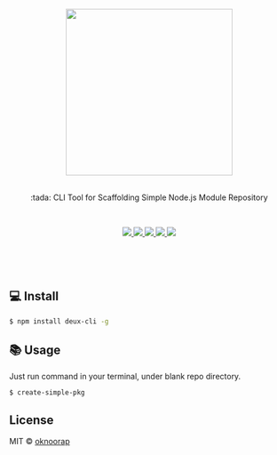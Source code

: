 <div align="center">
  <br/>
  <img src="https://rawgit.com/oknoorap/create-simple-pkg/develop/docs/pkg.svg" width="300" />
  <br/>
  <br/>
  <p>
    :tada: CLI Tool for Scaffolding Simple Node.js Module Repository
  </p>
  <p><br /></p>
  <p>
    <a href="http://travis-ci.org/oknoorap/create-simple-pkg">
      <img src="https://img.shields.io/travis/oknoorap/create-simple-pkg/master.svg"/>
    </a>
    <a href="https://gitter.im/oknoorap/create-simple-pkg">
      <img src="https://img.shields.io/npm/dm/create-simple-pkg.svg?maxAge=2592000"/>
    </a>
    <a href="http://badge.fury.io/js/create-simple-pkg">
      <img src="https://badge.fury.io/js/create-simple-pkg.svg"/>
    </a>
    <a href="http://isitmaintained.com/project/oknoorap/create-simple-pkg">
      <img src="http://isitmaintained.com/badge/open/oknoorap/create-simple-pkg.svg"/>
    </a>
    <a href="http://isitmaintained.com/project/oknoorap/create-simple-pkg">
      <img src="http://isitmaintained.com/badge/resolution/oknoorap/create-simple-pkg.svg"/>
    </a>
  </p>
  <p><br /></p>
  <p><br /></p>
</div>

## :computer: Install

```bash
$ npm install deux-cli -g
```

## :books: Usage
Just run command in your terminal, under blank repo directory.

```bash
$ create-simple-pkg
```

## License
MIT © [oknoorap](https://github.com/oknoorap)